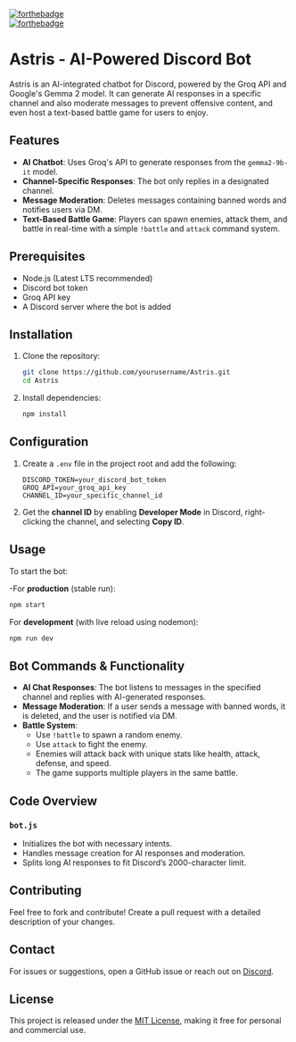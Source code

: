 [![forthebadge](https://forthebadge.com/images/badges/made-with-javascript.svg)](https://forthebadge.com)  
[![forthebadge](https://forthebadge.com/images/badges/license-mit.svg)](https://forthebadge.com)

# Astris - AI-Powered Discord Bot

Astris is an AI-integrated chatbot for Discord, powered by the Groq API and Google's Gemma 2  model. It can generate AI responses in a specific channel and also moderate messages to prevent offensive content, and even host a text-based battle game for users to enjoy.

## Features
- **AI Chatbot**: Uses Groq's API to generate responses from the `gemma2-9b-it` model.
- **Channel-Specific Responses**: The bot only replies in a designated channel.
- **Message Moderation**: Deletes messages containing banned words and notifies users via DM.
- **Text-Based Battle Game**: Players can spawn enemies, attack them, and battle in real-time with a simple `!battle` and `attack` command system.

## Prerequisites
- Node.js (Latest LTS recommended)
- Discord bot token
- Groq API key
- A Discord server where the bot is added

## Installation
1. Clone the repository:
   ```sh
   git clone https://github.com/yourusername/Astris.git
   cd Astris
   ```
2. Install dependencies:
   ```sh
   npm install
   ```

## Configuration
1. Create a `.env` file in the project root and add the following:
   ```env
   DISCORD_TOKEN=your_discord_bot_token
   GROQ_API=your_groq_api_key
   CHANNEL_ID=your_specific_channel_id
   ```
2. Get the **channel ID** by enabling **Developer Mode** in Discord, right-clicking the channel, and selecting **Copy ID**.

## Usage
To start the bot:

-For **production** (stable run):
```sh
npm start
```
For **development** (with live reload using nodemon):
```sh
npm run dev
```

## Bot Commands & Functionality
- **AI Chat Responses**: The bot listens to messages in the specified channel and replies with AI-generated responses.
- **Message Moderation**: If a user sends a message with banned words, it is deleted, and the user is notified via DM.
- **Battle System**:
     - Use `!battle` to spawn a random enemy.
     - Use `attack` to fight the enemy.
     - Enemies will attack back with unique stats like health, attack, defense, and speed.
     - The game supports multiple players in the same battle.

## Code Overview
### `bot.js`
- Initializes the bot with necessary intents.
- Handles message creation for AI responses and moderation.
- Splits long AI responses to fit Discord’s 2000-character limit.

## Contributing
Feel free to fork and contribute! Create a pull request with a detailed description of your changes.

## Contact
For issues or suggestions, open a GitHub issue or reach out on [Discord](https://discord.com/users/1242475808551866400).

## License
This project is released under the [MIT License](LICENSE), making it free for personal and commercial use.
